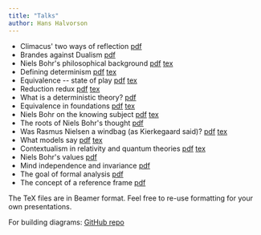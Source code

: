 ```yaml
---
title: "Talks"
author: Hans Halvorson
---
```


- Climacus' two ways of reflection [pdf](talks/climacus.pdf)
- Brandes against Dualism [pdf](talks/brandes.pdf)
- Niels Bohr's philosophical background [pdf](talks/b4bohr.pdf) [tex](talks/b4bohr.tex)
- Defining determinism [pdf](talks/venice-determinism.pdf) [tex](talks/venice-determinism.tex)
- Equivalence -- state of play [pdf](talks/equivalence.pdf) [tex](talks/equivalence.tex)
- Reduction redux [pdf](talks/reduction.pdf) [tex](talks/reduction.tex)
- What is a deterministic theory? [pdf](talks/determinism.pdf)
- Equivalence in foundations [pdf](talks/equivalence-foundations.pdf)
  [tex](talks/equivalence-foundations.tex)
- Niels Bohr on the knowing subject [pdf](talks/shifty.pdf) [tex](talks/shifty.tex)
- The roots of Niels Bohr's thought [pdf](talks/bohr-roots.pdf)
- Was Rasmus Nielsen a windbag (as Kierkegaard said)? [pdf](talks/windbag.pdf) [tex](talks/windbag.tex)
- What models say [pdf](talks/irvine2023.pdf) [tex](talks/irvine2023.tex)
- Contextualism in relativity and quantum theories [pdf](talks/stockholm2023.pdf) [tex](talks/stockholm2023.tex)
- Niels Bohr's values [pdf](talks/bohr-values.pdf)
- Mind independence and invariance
  [pdf](https://www.dropbox.com/scl/fi/ofujng5fgzafued49sxwg/mind.pdf?rlkey=lqcnebnd56161g0e01dz7lmnt&dl=0)
- The goal of formal analysis [pdf](talks/formal-outline.pdf)
- The concept of a reference frame [pdf](talks/vienna2023.pdf) 

The TeX files are in Beamer format. Feel free to re-use formatting for
your own presentations.

For building diagrams: [GitHub repo](https://github.com/hhalvors/diagrams)

